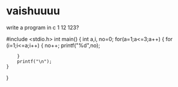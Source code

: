 # vaishuuuu
write a program in c 1 12 123?


#include <stdio.h>
int main()
{
    int a,i,  no=0;
    for(a=1;a<=3;a++)
    {
        for (i=1;i<=a;i++)
        {
            no++;
            printf("%d",no);
        
        }
        printf("\n");
    }


}
